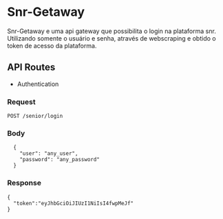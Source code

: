 # Snr-Getaway 

Snr-Getaway e uma api gateway que possibilita o login na plataforma snr. Utilizando somente o usuário e senha, através de webscraping e obtido o token de acesso da plataforma.

## API Routes

- Authentication

### Request

`POST /senior/login`

### Body    
      {
        "user": "any_user",
        "password": "any_password"
      }

### Response

    {
      "token":"eyJhbGciOiJIUzI1NiIsI4fwpMeJf"
    }




